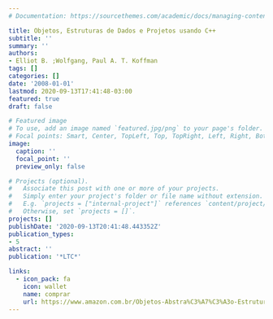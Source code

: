 ```yaml
---
# Documentation: https://sourcethemes.com/academic/docs/managing-content/

title: Objetos, Estruturas de Dados e Projetos usando C++
subtitle: ''
summary: ''
authors:
- Elliot B. ;Wolfgang, Paul A. T. Koffman
tags: []
categories: []
date: '2008-01-01'
lastmod: 2020-09-13T17:41:48-03:00
featured: true
draft: false

# Featured image
# To use, add an image named `featured.jpg/png` to your page's folder.
# Focal points: Smart, Center, TopLeft, Top, TopRight, Left, Right, BottomLeft, Bottom, BottomRight.
image:
  caption: ''
  focal_point: ''
  preview_only: false

# Projects (optional).
#   Associate this post with one or more of your projects.
#   Simply enter your project's folder or file name without extension.
#   E.g. `projects = ["internal-project"]` references `content/project/deep-learning/index.md`.
#   Otherwise, set `projects = []`.
projects: []
publishDate: '2020-09-13T20:41:48.443352Z'
publication_types:
- 5
abstract: ''
publication: '*LTC*'

links:
  - icon_pack: fa
    icon: wallet
    name: comprar
    url: https://www.amazon.com.br/Objetos-Abstra%C3%A7%C3%A3o-Estrutura-Projeto-Usando/dp/852161604X
---
```

